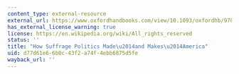 ```yaml
---
content_type: external-resource
external_url: https://www.oxfordhandbooks.com/view/10.1093/oxfordhb/9780199697915.001.0001/oxfordhb-9780199697915-e-34
has_external_license_warning: true
license: https://en.wikipedia.org/wiki/All_rights_reserved
status: ''
title: "How Suffrage Politics Made\u2014and Makes\u2014America"
uid: d77d61e6-6b0c-43f2-a74f-4ebb6875d5fe
wayback_url: ''
---
```

